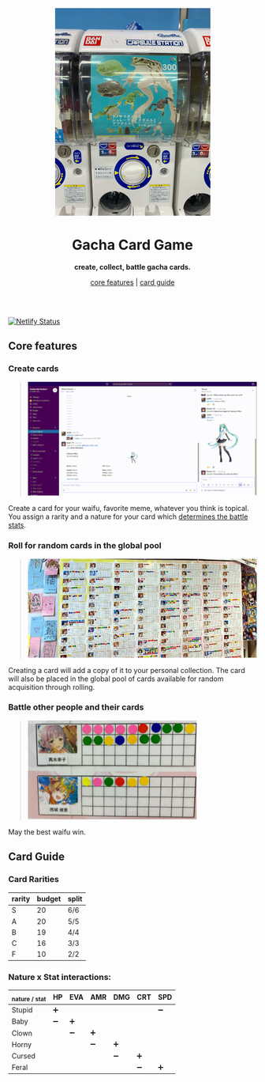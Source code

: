 <div align="center">
    <img src="./static/img/gacha.jpg" height="420">
    <h1>Gacha Card Game</h1>
    <p>
        <b>create, collect, battle gacha cards.</b>
    </p>
    <p>
        <a href="#core-features">core features</a>
        |
        <a href="#card-guide">card guide</a>
    </p>
    <br>
    <br>
</div>

[![Netlify Status](https://api.netlify.com/api/v1/badges/e50ac726-0216-4cab-8b71-92e2cf374668/deploy-status)](https://app.netlify.com/sites/peaceful-chandrasekhar-61e872/deploys)

## Core features

### Create cards

> <img src="./static/img/create.gif">

Create a card for your waifu, favorite meme, whatever you think is topical.
You assign a rarity and a nature for your card which [determines the battle stats](#nature-x-stat-interactions).

### Roll for random cards in the global pool

> <img src="./static/img/waifus.jpg" height="200">

Creating a card will add a copy of it to your personal collection.
The card will also be placed in the global pool of cards available for random acquisition through rolling.

### Battle other people and their cards

> <img src="./static/img/battle.jpg" height="200">

May the best waifu win.

## Card Guide

### Card Rarities

| rarity | budget | split |
|--------|--------|-------|
| S      | 20     | 6/6   |
| A      | 20     | 5/5   |
| B      | 19     | 4/4   |
| C      | 16     | 3/3   |
| F      | 10     | 2/2   |

### Nature x Stat interactions:

| <sub>nature / stat</sub> | HP | EVA | AMR | DMG | CRT | SPD |
|--------------------------|----|-----|-----|-----|-----|-----|
| Stupid                   | ➕  |     |     |     |     | ➖  |
| Baby                     | ➖  | ➕   |     |     |     |    |
| Clown                    |    | ➖   | ➕   |     |     |    |
| Horny                    |    |     | ➖   | ➕   |     |    |
| Cursed                   |    |     |     | ➖   | ➕   |    |
| Feral                    |    |     |     |     | ➖   | ➕  |
